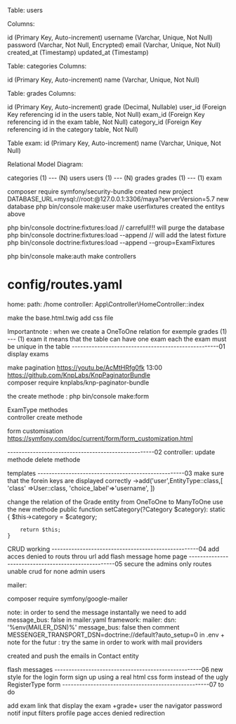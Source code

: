 Table: users

Columns:

id (Primary Key, Auto-increment)
username (Varchar, Unique, Not Null)
password (Varchar, Not Null, Encrypted)
email (Varchar, Unique, Not Null)
created_at (Timestamp)
updated_at (Timestamp)



Table: categories
Columns:

id (Primary Key, Auto-increment)
name (Varchar, Unique, Not Null)


Table: grades
Columns:

id (Primary Key, Auto-increment)
grade (Decimal, Nullable)
user_id (Foreign Key referencing id in the users table, Not Null)
exam_id (Foreign Key referencing id in the exam table, Not Null)
category_id (Foreign Key referencing id in the category table, Not Null)

Table exam:
id (Primary Key, Auto-increment)
name (Varchar, Unique, Not Null)


Relational Model Diagram:

categories (1) --- (N) users
users (1) --- (N) grades
grades (1) --- (1) exam

composer require symfony/security-bundle
created new project
DATABASE_URL=mysql://root:@127.0.0.1:3306/maya?serverVersion=5.7
new database
php bin/console make:user
make userfixtures
created the entitys above

php bin/console doctrine:fixtures:load // carrefull!!! will purge the database
php bin/console doctrine:fixtures:load --append // will add the latest fixture
php bin/console doctrine:fixtures:load --append --group=ExamFixtures 

php bin/console make:auth
make controllers

# config/routes.yaml
home:
    path: /home
    controller: App\Controller\HomeController::index

make the base.html.twig
add css file

Importantnote : when we create a OneToOne relation for exemple grades (1) --- (1) exam  it means that the table can have one exam each the exam must be unique in the table
----------------------------------------------------01
display exams

make pagination https://youtu.be/AcMtHRfg0fk 13:00    https://github.com/KnpLabs/KnpPaginatorBundle  
composer require knplabs/knp-paginator-bundle

the create methode :
php bin/console make:form


ExamType methodes            
controller create methode

form customisation https://symfony.com/doc/current/form/form_customization.html

----------------------------------------------------02
controller:
update methode 
delete methode

templates
----------------------------------------------------03
make sure that the forein keys are displayed correctly
->add('user',EntityType::class,[
                'class' =>User::class,
                'choice_label'=>'username',
             ])

change the relation of the Grade entity from OneToOne to ManyToOne 
use the new methode 
public function setCategory(?Category $category): static
    {
        $this->category = $category;

        return $this;
    }
CRUD working
----------------------------------------------------04
add acces denied to routs throu url 
add flash message 
home page
----------------------------------------------------05
secure the admins only routes
unable crud for none admin users

mailer:

composer require symfony/google-mailer 

note: in order to send the message instantally we need to add message_bus: false in mailer.yaml 
framework:
    mailer:
        dsn: '%env(MAILER_DSN)%'
        message_bus: false
then comment MESSENGER_TRANSPORT_DSN=doctrine://default?auto_setup=0   in .env + note for the futur : try the same in order to work with mail providers

created and push the emails in Contact entity 

flash messages
----------------------------------------------------06
new style for the login form
sign up
using a real html css form instead of the ugly RegisterType form
----------------------------------------------------07
to do

add exam link that display the exam +grade+ user 
the navigator password notif
input filters
profile page
acces denied redirection
